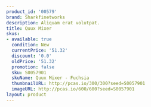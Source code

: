 ```yaml
---
product_id: '00579'
brand: Sharkfinetworks
description: Aliquam erat volutpat.
title: Quux Mixer
skus:
- available: true
  condition: New
  currentPrice: '51.32'
  discount: '0.0'
  oldPrice: '51.32'
  promotion: false
  sku: S0057901
  skuName: Quux Mixer - Fuchsia
  thumbnailURL: http://pcas.io/300/300?seed=S0057901
  imageURL: http://pcas.io/600/600?seed=S0057901
layout: product
---
```

